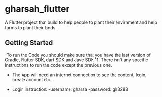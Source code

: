 # gharsah_flutter

A Flutter project that build to help people to plant their envirnment and help farms to plant their lands.

## Getting Started

-To run the Code you should make sure that you have the last version of Gradle, Flutter SDK, dart SDK and Jave SDK 11.
There isn't any specific instructions to run the code except the previous one.

- The App will need an internet connection to see the content, login, create account etc...

- Login instruction:
    -username: gharsa
    -password: gh3288
